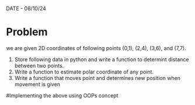 DATE - 08/10/24

# Problem
we are given 2D coordinates of following points (0,1), (2,4), (3,6), and (7,7).

1. Store following data in python and write a function to determint distance between two points.
2. Write a function to estimate polar coordinate of any point.
3. Write a function that moves point and determines new position when movement is given



#Implementing the above using OOPs concept